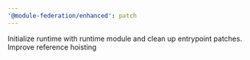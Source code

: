 ```yaml
---
'@module-federation/enhanced': patch
---
```


Initialize runtime with runtime module and clean up entrypoint patches. Improve reference hoisting
